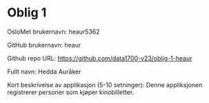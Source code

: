 Oblig 1
=======
OsloMet brukernavn: heaur5362

GitHub brukernavn: heaur

Github repo URL: https://github.com/data1700-v23/oblig-1-heaur

Fullt navn: Hedda Auråker

Kort beskrivelse av applikasjon (5-10 setninger):
Denne appliksjonen registrerer personer som kjøper kinobilletter.